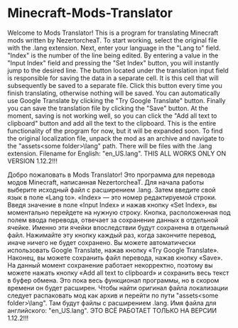 # Minecraft-Mods-Translator

Welcome to Mods Translator!
This is a program for translating Minecraft mods written by NezertorcheaT.
To start working, select the original file with the .lang extension.
Next, enter your language in the "Lang to" field.
"Index" is the number of the line being edited.
By entering a value in the "Input Index" field and pressing the "Set Index" button, you will instantly jump to the desired line.
The button located under the translation input field is responsible for saving the data in a separate cell.
It is this cell that will subsequently be saved to a separate file.
Click this button every time you finish translating, otherwise nothing will be saved.
You can automatically use Google Translate by clicking the "Try Google Translate" button.
Finally you can save the translation file by clicking the "Save" button.
At the moment, saving is not working well, so you can click the "Add all text to clipboard" button and add all the text to the clipboard.
This is the entire functionality of the program for now, but it will be expanded soon.
To find the original localization file, unpack the mod as an archive and navigate to the "assets\<some folder>\lang" path.
There will be files with the .lang extension.
Filename for English: "en_US.lang".
THIS ALL WORKS ONLY ON VERSION 1.12.2!!!

Добро пожаловать в Mods Translator! 
Это программа для перевода модов Minecraft, написанная NezertorcheaT.
Для начала работы выберите исходный файл с расширением .lang. 
Затем введите свой язык в поле «Lang to». 
«Index» — это номер редактируемой строки. 
Введя значение в поле «Input Index» и нажав кнопку «Set Index», вы моментально перейдете на нужную строку. 
Кнопка, расположенная под полем ввода перевода, отвечает за сохранение данных в отдельной ячейке. 
Именно эти ячейки впоследствии будут сохранена в отдельный файл. 
Нажимайте эту кнопку каждый раз, когда закончите перевод, иначе ничего не будет сохранено. 
Вы можете автоматически использовать Google Translate, нажав кнопку «Try Google Translate». 
Наконец, вы можете сохранить файл перевода, нажав кнопку «Save». 
На данный момент сохранение работает некорректно, поэтому вы можете нажать кнопку «Add all text to clipboard» и сохранить весь текст в буфер обмена.
Это пока весь функционал программы, но в скором времени он будет расширен.
Чтобы найти оригинал файла локализации следует распаковать мод как архив и перейти по пути "assets\<some folder>\lang". 
Там будут файлы с расширением .lang. 
Имя файла для английского: "en_US.lang".
ЭТО ВСЁ РАБОТАЕТ ТОЛЬКО НА ВЕРСИИ 1.12.2!!!
